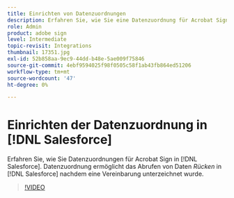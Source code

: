 ```yaml
---
title: Einrichten von Datenzuordnungen
description: Erfahren Sie, wie Sie eine Datenzuordnung für Acrobat Sign in [!DNL Salesforce]
role: Admin
product: adobe sign
level: Intermediate
topic-revisit: Integrations
thumbnail: 17351.jpg
exl-id: 52b858aa-9ec9-44dd-b48e-5ae009f75846
source-git-commit: 4ebf9594025f98f0505c58f1ab43fb864ed51206
workflow-type: tm+mt
source-wordcount: '47'
ht-degree: 0%

---
```


# Einrichten der Datenzuordnung in [!DNL Salesforce]

Erfahren Sie, wie Sie Datenzuordnungen für Acrobat Sign in [!DNL Salesforce]. Datenzuordnung ermöglicht das Abrufen von Daten _Rücken_ in [!DNL Salesforce] nachdem eine Vereinbarung unterzeichnet wurde.

>[!VIDEO](https://video.tv.adobe.com/v/3409073?quality=12&learn=on&hidetitle=true)

